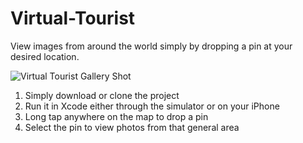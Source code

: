 # Virtual-Tourist
View images from around the world simply by dropping a pin at your desired location.

![Virtual Tourist Gallery Shot](Virtual-Tourist/Readme_Assets/Virtual_Tourist_Gallery.jpg)

1. Simply download or clone the project
2. Run it in Xcode either through the simulator or on your iPhone
3. Long tap anywhere on the map to drop a pin
4. Select the pin to view photos from that general area
